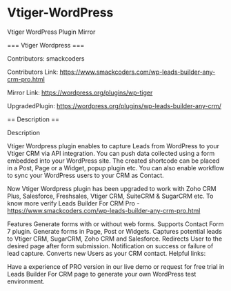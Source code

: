 # Vtiger-WordPress
Vtiger WordPress Plugin Mirror

=== Vtiger Wordpress ===

Contributors: smackcoders

Contributors Link: https://www.smackcoders.com/wp-leads-builder-any-crm-pro.html

Mirror Link: https://wordpress.org/plugins/wp-tiger

UpgradedPlugin: https://wordpress.org/plugins/wp-leads-builder-any-crm/

== Description ==

Description

Vtiger Wordpress plugin enables to capture Leads from WordPress to your Vtiger CRM via API integration. You can push data collected using a form embedded into your WordPress site. The created shortcode can be placed in a Post, Page or a Widget, popup plugin etc. You can also enable workflow to sync your WordPress users to your CRM as Contact. 

Now Vtiger Wordpress plugin has been upgraded to work with Zoho CRM Plus, Salesforce, Freshsales, Vtiger CRM, SuiteCRM & SugarCRM etc.  To know more verify Leads Builder For CRM Pro - https://www.smackcoders.com/wp-leads-builder-any-crm-pro.html

Features
Generate forms with or without web forms.
Supports Contact Form 7 plugin.
Generate forms in Page, Post or Widgets.
Captures potential leads to Vtiger CRM, SugarCRM, Zoho CRM and Salesforce.
Redirects User to the desired page after form submission.
Notification on success or failure of lead capture.
Converts new Users as your CRM contact.
Helpful links:

Have a experience of PRO version in our live demo or request for free trial in Leads Builder For CRM page to generate your own WordPress test environment.
